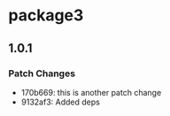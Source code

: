 # package3

## 1.0.1

### Patch Changes

- 170b669: this is another patch change
- 9132af3: Added deps
